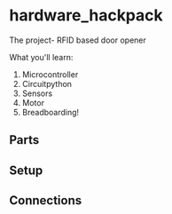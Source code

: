 # hardware_hackpack

The project- RFID based door opener 

What you'll learn:
1. Microcontroller
2. Circuitpython
3. Sensors
4. Motor
5. Breadboarding!

## Parts

## Setup

## Connections

## 
